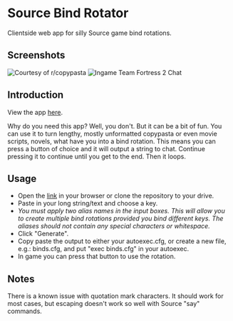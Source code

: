 # Source Bind Rotator

Clientside web app for silly Source game bind rotations.

## Screenshots

![Courtesy of r/copypasta](http://i.imgur.com/7MJri4E.png "navyseal")
![Ingame Team Fortress 2 Chat](http://i.imgur.com/0aGrpFx.png "demoman?")

## Introduction

View the app [here](https://paced.github.io/source-bind-rotator/).

Why do you need this app? Well, you don't. But it can be a bit of fun. You can use it to turn lengthy, mostly
unformatted copypasta or even movie scripts, novels, what have you into a bind rotation. This means you can press a
button of choice and it will output a string to chat. Continue pressing it to continue until you get to the end. Then
it loops.

## Usage

- Open the [link](https://paced.github.io/bindRotator/) in your browser or clone the repository to your drive.
- Paste in your long string/text and choose a key.
- *You must apply two alias names in the input boxes. This will allow you to create multiple bind rotations provided
  you bind different keys. The aliases should not contain any special characters or whitespace.*
- Click "Generate".
- Copy paste the output to either your autoexec.cfg, or create a new file, e.g.: binds.cfg, and put "exec binds.cfg"
  in your autoexec.
- In game you can press that button to use the rotation.

## Notes

There is a known issue with quotation mark characters. It should work for most cases, but escaping doesn't work so well
with Source "say" commands.
